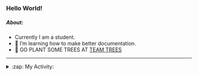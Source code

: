 ### Hello World!

##### About:
- Currently I am a student.
- 🌱 I’m learning how to make better documentation.
- 🌱 GO PLANT SOME TREES AT [TEAM TREES](https://teamtrees.org/)

---
<details>
  <summary>:zap: My Activity:</summary>
  
<!--START_SECTION:waka-->
![Code Time](http://img.shields.io/badge/Code%20Time-1%2C146%20hrs%2053%20mins-blue)

**I'm a Night 🦉** 

```text
🌞 Morning                1386 commits        ██░░░░░░░░░░░░░░░░░░░░░░░   09.11 % 
🌆 Daytime                5428 commits        █████████░░░░░░░░░░░░░░░░   35.66 % 
🌃 Evening                4372 commits        ███████░░░░░░░░░░░░░░░░░░   28.72 % 
🌙 Night                  4035 commits        ███████░░░░░░░░░░░░░░░░░░   26.51 % 
```
📅 **I'm Most Productive on Wednesday** 

```text
Monday                   2300 commits        ████░░░░░░░░░░░░░░░░░░░░░   15.11 % 
Tuesday                  1973 commits        ███░░░░░░░░░░░░░░░░░░░░░░   12.96 % 
Wednesday                3522 commits        ██████░░░░░░░░░░░░░░░░░░░   23.14 % 
Thursday                 1867 commits        ███░░░░░░░░░░░░░░░░░░░░░░   12.27 % 
Friday                   1488 commits        ██░░░░░░░░░░░░░░░░░░░░░░░   09.78 % 
Saturday                 1364 commits        ██░░░░░░░░░░░░░░░░░░░░░░░   08.96 % 
Sunday                   2707 commits        ████░░░░░░░░░░░░░░░░░░░░░   17.78 % 
```


📊 **This Week I Spent My Time On** 

```text
🔥 Editors: 
VS Code                  2 hrs 21 mins       █████████████████████████   100.00 % 

🐱‍💻 Projects: 
giveth-dapps-v2          2 hrs 6 mins        ██████████████████████░░░   89.83 % 
praise                   14 mins             ███░░░░░░░░░░░░░░░░░░░░░░   10.17 % 
```


 Last Updated on 09/07/2023 14:09:36 UTC
<!--END_SECTION:waka-->
</details>
